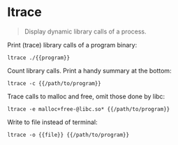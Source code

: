 ltrace
======

> Display dynamic library calls of a process.

Print (trace) library calls of a program binary:

    ltrace ./{{program}}

Count library calls. Print a handy summary at the bottom:

    ltrace -c {{/path/to/program}}

Trace calls to malloc and free, omit those done by libc:

    ltrace -e malloc+free-@libc.so* {{/path/to/program}}

Write to file instead of terminal:

    ltrace -o {{file}} {{/path/to/program}}
